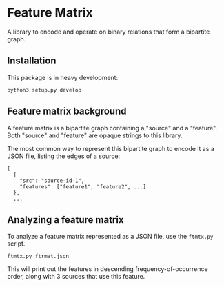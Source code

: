 # Feature Matrix

A library to encode and operate on binary relations that form a
bipartite graph.

## Installation

This package is in heavy development:

```
python3 setup.py develop
```

## Feature matrix background

A feature matrix is a bipartite graph containing a "source" and a
"feature". Both "source" and "feature" are opaque strings to this
library.

The most common way to represent this bipartite graph to encode it as
a JSON file, listing the edges of a source:

```
[
  {
    "src": "source-id-1",
    "features": ["feature1", "feature2", ...]
  },
  ...
```

## Analyzing a feature matrix

To analyze a feature matrix represented as a JSON file, use the
`ftmtx.py` script.

```
ftmtx.py ftrmat.json
```

This will print out the features in descending frequency-of-occurrence
order, along with 3 sources that use this feature.
